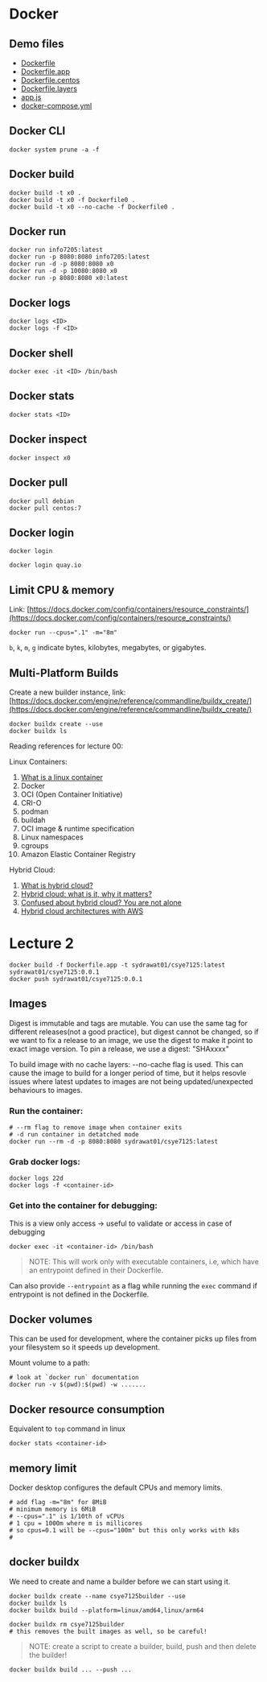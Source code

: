 # Docker

## Demo files

- [Dockerfile](./Dockerfile)
- [Dockerfile.app](./Dockerfile.app)
- [Dockerfile.centos](./Dockerfile.centos)
- [Dockerfile.layers](./Dockerfile.layers)
- [app.js](./app.js)
- [docker-compose.yml](./docker-compose.yml)

## Docker CLI

```shell
docker system prune -a -f
```

## Docker build

```shell
docker build -t x0 .
docker build -t x0 -f Dockerfile0 .
docker build -t x0 --no-cache -f Dockerfile0 .
```

## Docker run

```shell
docker run info7205:latest
docker run -p 8080:8080 info7205:latest
docker run -d -p 8080:8080 x0
docker run -d -p 10080:8080 x0
docker run -p 8080:8080 x0:latest
```

## Docker logs

```shell
docker logs <ID>
docker logs -f <ID>
```

## Docker shell

```shell
docker exec -it <ID> /bin/bash
```

## Docker stats

```shell
docker stats <ID>
```

## Docker inspect

```shell
docker inspect x0
```

## Docker pull

```shell
docker pull debian
docker pull centos:7
```

## Docker login

```shell
docker login
```

```shell
docker login quay.io
```

## Limit CPU & memory

Link: [https://docs.docker.com/config/containers/resource_constraints/](https://docs.docker.com/config/containers/resource_constraints/)

```shell
docker run --cpus=".1" -m="8m"
```

`b`, `k`, `m`, `g` indicate bytes, kilobytes, megabytes, or gigabytes.

## Multi-Platform Builds

Create a new builder instance, link: [https://docs.docker.com/engine/reference/commandline/buildx_create/](https://docs.docker.com/engine/reference/commandline/buildx_create/)

```shell
docker buildx create --use
docker buildx ls
```

Reading references for lecture 00:

Linux Containers:

1. [What is a linux container](https://www.redhat.com/en/topics/containers/whats-a-linux-container)
2. Docker
3. OCI (Open Container Initiative)
4. CRI-O
5. podman
6. buildah
7. OCI image & runtime specification
8. Linux namespaces
9. cgroups
10. Amazon Elastic Container Registry

Hybrid Cloud:

1. [What is hybrid cloud?](https://www.redhat.com/en/topics/cloud-computing/what-is-hybrid-cloud)
2. [Hybrid cloud: what is it, why it matters?](https://www.zdnet.com/article/hybrid-cloud-what-it-is-why-it-matters/)
3. [Confused about hybrid cloud? You are not alone](https://www.backblaze.com/blog/confused-about-the-hybrid-cloud-youre-not-alone/)
4. [Hybrid cloud architectures with AWS](https://aws.amazon.com/enterprise/hybrid/)

# Lecture 2
```shell
docker build -f Dockerfile.app -t sydrawat01/csye7125:latest sydrawat01/csye7125:0.0.1
docker push sydrawat01/csye7125:0.0.1
```

## Images

Digest is immutable and tags are mutable. You can use the same tag for different releases(not a good practice), but digest cannot be changed, so if we want to fix a release to an image, we use the digest to make it point to exact image version.
To pin a release, we use a digest: "SHAxxxx"

To build image with no cache layers: --no-cache flag is used. This can cause the image to build for a longer period of time, but it helps resovle issues where latest updates to images are not being updated/unexpected behaviours to images.

### Run the container:

```shell
# --rm flag to remove image when container exits
# -d run container in detatched mode
docker run --rm -d -p 8080:8080 sydrawat01/csye7125:latest
```

### Grab docker logs:


```shell
docker logs 22d
docker logs -f <container-id> 
```

### Get into the container for debugging:

This is a view only access -> useful to validate or access in case of debugging
```shell
docker exec -it <container-id> /bin/bash
```
>NOTE: This will work only with executable containers, i.e, which have an entrypoint defined in their Dockerfile.

Can also provide `--entrypoint` as a flag while running the `exec` command if entrypoint is not defined in the Dockerfile.

## Docker volumes
This can be used for development, where the container picks up files from your filesystem so it speeds up development.

Mount volume to a path:
```shell
# look at `docker run` documentation
docker run -v $(pwd):$(pwd) -w .......
```

## Docker resource consumption

Equivalent to `top` command in linux

```shell
docker stats <container-id>
```
## memory limit
Docker desktop configures the default CPUs and memory limits.

```shell
# add flag -m="8m" for 8MiB
# minimum memory is 6MiB
# --cpus=".1" is 1/10th of vCPUs
# 1 cpu = 1000m where m is millicores
# so cpus=0.1 will be --cpus="100m" but this only works with k8s 
# 
```

## docker buildx

We need to create and name a builder before we can start using it.
```shell
docker buildx create --name csye7125builder --use 
docker buildx ls
docker buildx build --platform=linux/amd64,linux/arm64
```

```shell
docker buildx rm csye7125builder
# this removes the built images as well, so be careful!
```

>NOTE: create a script to create a builder, build, push and then delete the builder!

```shell
docker buildx build ... --push ...
```


